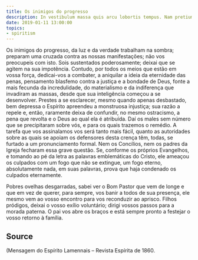 ```yaml
---
title: Os inimigos do progresso
description: In vestibulum massa quis arcu lobortis tempus. Nam pretium arcu in odio vulputate luctus.
date: 2019-01-11 13:00:00
topics:
- spiritism
---
```


Os inimigos do progresso, da luz e da verdade trabalham na sombra; preparam uma cruzada contra as nossas manifestações; não vos preocupeis com isto. Sois sustentados poderosamente; deixai que se agitem na sua impotência. Contudo, por todos os meios que estão em vossa força, dedicai-vos a combater, a aniquilar a ideia da eternidade das penas, pensamento blasfemo contra a justiça e a bondade de Deus, fonte a mais fecunda da incredulidade, do materialismo e da indiferença que invadiram as massas, desde que sua inteligência começou a se desenvolver. Prestes a se esclarecer, mesmo quando apenas desbastado, bem depressa o Espírito apreendeu a monstruosa injustiça; sua razão a repele e, então, raramente deixa de confundir, no mesmo ostracismo, a pena que revolta e o Deus ao qual ela é atribuída. Daí os males sem número que se precipitaram sobre vós, e para os quais trazemos o remédio. A tarefa que vos assinalamos vos será tanto mais fácil, quanto as autoridades sobre as quais se apoiam os defensores desta crença têm, todas, se furtado a um pronunciamento formal. Nem os Concílios, nem os padres da Igreja fecharam essa grave questão. Se, conforme os próprios Evangelhos, e tomando ao pé da letra as palavras emblemáticas do Cristo, ele ameaçou os culpados com um fogo que não se extingue, um fogo eterno, absolutamente nada, em suas palavras, prova que haja condenado os culpados eternamente.

Pobres ovelhas desgarradas, sabei ver o Bom Pastor que vem de longe e que em vez de querer, para sempre, vos banir a todos de sua presença, ele mesmo vem ao vosso encontro para vos reconduzir ao aprisco. Filhos pródigos, deixai o vosso exílio voluntário; dirigi vossos passos para a morada paterna. O pai vos abre os braços e está sempre pronto a festejar o vosso retorno à família.


## Source
(Mensagem do Espírito Lamennais – Revista Espírita de 1860.

